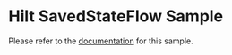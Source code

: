 # Hilt SavedStateFlow Sample

Please refer to the [documentation](https://plusmobileapps.com/SavedStateFlow/hilt-di/) for this sample. 